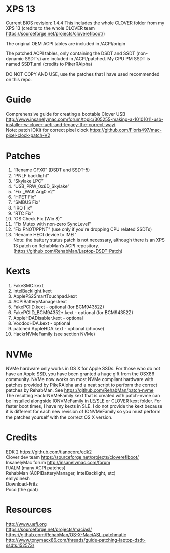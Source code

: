 # XPS 13
Current BIOS revision: 1.4.4
This includes the whole CLOVER folder from my XPS 13
(credits to the whole CLOVER team https://sourceforge.net/projects/cloverefiboot/)

The original OEM ACPI tables are included in /ACPI/origin

The patched ACPI tables, only containing the DSDT and SSDT (non-dynamic SSDT’s) are included in /ACPI/patched. My CPU PM SSDT is named SSDT.aml (credits to PikerRAlpha)

DO NOT COPY AND USE, use the patches that I have used recommended on this repo.

# Guide
Comprehensive guide for creating a bootable Clover USB
http://www.insanelymac.com/forum/topic/305255-making-a-10101011-usb-installer-w-clover-uefi-and-legacy-the-correct-way/ <br />
Note: patch IOKit for correct pixel clock 
https://github.com/Floris497/mac-pixel-clock-patch-V2

# Patches

1. “Rename GFX0” (DSDT and SSDT-5) 
2. “PNLF backlight”
3. “Skylake LPC”
4. “USB_PRW_0x6D_Skylake”
5. "Fix _WAK Arg0 v2"
6. ”HPET Fix"
7. ”SMBUS Fix"
8. ”IRQ Fix"
9. ”RTC Fix"
10. ”OS Check Fix (Win 8)“
11. ”Fix Mutex with non-zero SyncLevel"
12. ”Fix PNOT/PPNT" (use only if you're dropping CPU related SSDTs)
13. ”Rename HECI device to IMEI" <br />
Note: the battery status patch is not necessary, although there is an XPS 13 patch on RehabMan’s ACPI repository. (https://github.com/RehabMan/Laptop-DSDT-Patch)


# Kexts 

1. FakeSMC.kext
2. IntelBacklight.kext
3. ApplePS2SmartTouchpad.kext
4. ACPIBatteryManager.kext
5. FakePCIID.kext - optional (for BCM94352Z)
6. FakePCIID_BCM94352*.kext - optional (for BCM94352Z)
7. AppleHDADisabler.kext - optional
8. VoodooHDA.kext - optional 
9. patched AppleHDA.kext - optional (choose)
10. HackrNVMeFamily (see section NVMe)


# NVMe
NVMe hardware only works in OS X for Apple SSDs. For those who do not have an Apple SSD, you have been granted a huge gift from the OSX86 community. NVMe now works on most NVMe compliant hardware with patches provided by PikeRAlpha and a neat script to perform the correct patches by RehabMan. See https://github.com/RehabMan/patch-nvme <br />
The resulting HackrNVMeFamily kext that is created with patch-nvme can be installed alongside IONVMeFamily in LE/SLE or CLOVER kext folder. For faster boot times, I have my kexts in SLE. I do not provide the kext because it is different for each new revision of IONVMeFamily so you must perform the patches yourself with the correct OS X version.

# Credits
EDK 2 https://github.com/tianocore/edk2 <br />
Clover dev team https://sourceforge.net/projects/cloverefiboot/ <br />
InsanelyMac forum http://insanelymac.com/forum <br />
PJALM (many ACPI patches) <br />
RehabMan (ACPIBatteryManager, IntelBacklight, etc) <br />
emlydinesh <br />
Download-Fritz <br />
Poco (the goat) <br />

# Resources
http://www.uefi.org <br />
https://sourceforge.net/projects/maciasl/ <br />
https://github.com/RehabMan/OS-X-MaciASL-patchmatic <br />
http://www.tonymacx86.com/threads/guide-patching-laptop-dsdt-ssdts.152573/ <br />


